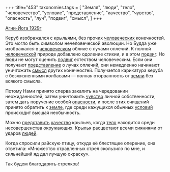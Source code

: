 +++
title="453"
taxonomies.tags = [
 "Земля",
 "люди",
 "тело",
 "человечество",
 "условие",
 "представление",
 "качество",
 "чувство",
 "опасность",
 "луч",
 "подвиг",
 "смысл",
]
+++

[Агни-Йога 1929г](/agni/1929)

Керуб изображался с крыльями, без прочих [человеческих](/tags/человечество) конечностей. Это могло быть символом нечеловеческой эволюции. Но Будда уже изображался в [человеческом](/tags/человечество) облике с лучами оплечий. К полной [человеческой](/tags/человечество) природе добавлено одоление стихии, и в этом [подвиг](/tags/подвиг). Но люди не могут оценить [подвиг](/tags/подвиг) естеством человеческим. Если они получают [представление](/tags/представление) о лучах оплечий, они немедленно начинают уничтожать [смысл](/tags/смысл) других конечностей. Получается карикатура керуба с безжизненными колбасами — полная оторванность от [земли](/tags/Земля) без всякого смысла.   

Потому Нами принято сперва закалить на чередовании неожиданностей, затем уничтожить [чувство](/tags/чувство) личной собственности, затем дать поручение особой [опасности](/tags/опасность), и после этих очищений принято обратить к [земле](/tags/Земля), где среди кажущихся обычных [условий](/tags/условие) происходит высшая необычность.   

Можно [представить](/tags/представление) [качество](/tags/качество) крыльев, когда [тело](/tags/тело) находится среди несовершенства окружающих. Крылья расцветают всеми сияниями от ударов [людей](/tags/люди).   

Когда спросили райскую птицу, откуда её блестящее оперение, она ответила: «Множество отравленных стрел скользило по мне, и сильнейший яд дал лучшую окраску».   

Так будем благодарить стрелков!